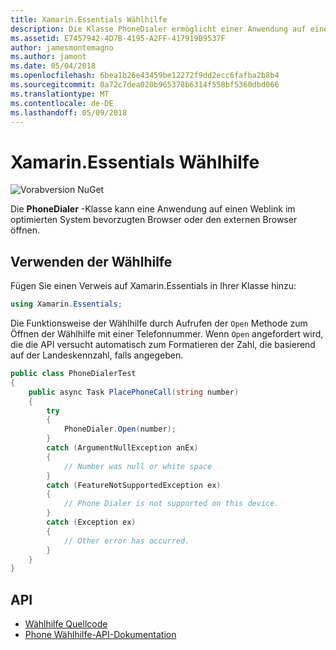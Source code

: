 ```yaml
---
title: Xamarin.Essentials Wählhilfe
description: Die Klasse PhoneDialer ermöglicht einer Anwendung auf einen Weblink im optimierten System bevorzugten Browser oder den externen Browser öffnen.
ms.assetid: E7457942-4D7B-4195-A2FF-417919B9537F
author: jamesmontemagno
ms.author: jamont
ms.date: 05/04/2018
ms.openlocfilehash: 6bea1b26e43459be12272f9dd2ecc6fafba2b8b4
ms.sourcegitcommit: 0a72c7dea020b965378b6314f558bf5360dbd066
ms.translationtype: MT
ms.contentlocale: de-DE
ms.lasthandoff: 05/09/2018
---
```

# <a name="xamarinessentials-phone-dialer"></a>Xamarin.Essentials Wählhilfe

![Vorabversion NuGet](~/media/shared/pre-release.png)

Die **PhoneDialer** -Klasse kann eine Anwendung auf einen Weblink im optimierten System bevorzugten Browser oder den externen Browser öffnen.

## <a name="using-phone-dialer"></a>Verwenden der Wählhilfe

Fügen Sie einen Verweis auf Xamarin.Essentials in Ihrer Klasse hinzu:

```csharp
using Xamarin.Essentials;
```

Die Funktionsweise der Wählhilfe durch Aufrufen der `Open` Methode zum Öffnen der Wählhilfe mit einer Telefonnummer. Wenn `Open` angefordert wird, die die API versucht automatisch zum Formatieren der Zahl, die basierend auf der Landeskennzahl, falls angegeben.

```csharp
public class PhoneDialerTest
{
    public async Task PlacePhoneCall(string number)
    {
        try
        {
            PhoneDialer.Open(number);
        }
        catch (ArgumentNullException anEx)
        {
            // Number was null or white space
        }
        catch (FeatureNotSupportedException ex)
        {
            // Phone Dialer is not supported on this device.
        }
        catch (Exception ex)
        {
            // Other error has occurred.
        }
    }
}
```

## <a name="api"></a>API

- [Wählhilfe Quellcode](https://github.com/xamarin/Essentials/tree/master/Essentials/PhoneDialer)
- [Phone Wählhilfe-API-Dokumentation](xref:Xamarin.Essentials.PhoneDialer)
